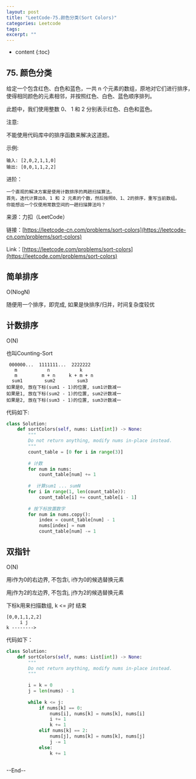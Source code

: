 ```yaml
---
layout: post
title: "LeetCode-75.颜色分类(Sort Colors)"
categories: Leetcode
tags: 
excerpt: ""
---
```


* content
{:toc}

## 75. 颜色分类

给定一个包含红色、白色和蓝色，一共 n 个元素的数组，原地对它们进行排序，使得相同颜色的元素相邻，并按照红色、白色、蓝色顺序排列。

此题中，我们使用整数 0、 1 和 2 分别表示红色、白色和蓝色。

注意:

不能使用代码库中的排序函数来解决这道题。

示例:

```
输入: [2,0,2,1,1,0]
输出: [0,0,1,1,2,2]
```

进阶：

```
一个直观的解决方案是使用计数排序的两趟扫描算法。
首先，迭代计算出0、1 和 2 元素的个数，然后按照0、1、2的排序，重写当前数组。
你能想出一个仅使用常数空间的一趟扫描算法吗？
```

来源：力扣（LeetCode）

链接：[https://leetcode-cn.com/problems/sort-colors](https://leetcode-cn.com/problems/sort-colors)

Link：[https://leetcode.com/problems/sort-colors](https://leetcode.com/problems/sort-colors)

## 简单排序

O(NlogN)

随便用一个排序，即完成, 如果是快排序/归并，时间复杂度较优

## 计数排序

O(N)

也叫Counting-Sort

```
 000000...  1111111...  2222222
   m           n           k
   m         m + n     k + m + n
  sum1        sum2        sum3
如果是0, 放在下标(sum1 - 1)的位置, sum1计数减一
如果是1, 放在下标(sum2 - 1)的位置, sum2计数减一
如果是2, 放在下标(sum3 - 1)的位置, sum3计数减一
```
代码如下:

```python
class Solution:
    def sortColors(self, nums: List[int]) -> None:
        """
        Do not return anything, modify nums in-place instead.
        """
        count_table = [0 for i in range(3)]
        
        # 计数
        for num in nums:
            count_table[num] += 1
        
        #  计算sum1 ... sumN
        for i in range(1, len(count_table)):
            count_table[i] += count_table[i - 1]
            
        # 按下标放置数字
        for num in nums.copy():
            index = count_table[num] - 1
            nums[index] = num
            count_table[num] -= 1
```

## 双指针

O(N)

用i作为0的右边界, 不包含i, i作为0的候选替换元素

用j作为2的左边界, 不包含j, j作为2的候选替换元素

下标k用来扫描数组, k <= j时 结束

```
[0,0,1,1,2,2]
     i j
k -------->
```

代码如下：

```python
class Solution:
    def sortColors(self, nums: List[int]) -> None:
        """
        Do not return anything, modify nums in-place instead.
        """
        
        i = k = 0
        j = len(nums) - 1
        
        while k <= j:
            if nums[k] == 0:
                nums[i], nums[k] = nums[k], nums[i]
                i += 1
                k += 1
            elif nums[k] == 2:
                nums[j], nums[k] = nums[k], nums[j]
                j -= 1
            else:
                k += 1
        
```

--End--